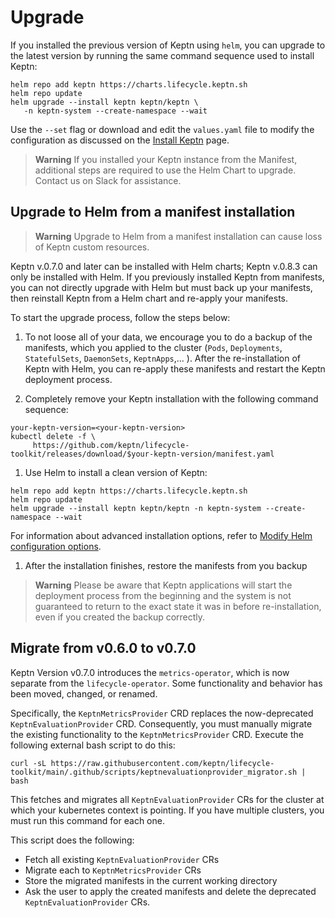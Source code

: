 # Upgrade

If you installed the previous version of Keptn using `helm`,
you can upgrade to the latest version
by running the same command sequence used to install Keptn:

```shell
helm repo add keptn https://charts.lifecycle.keptn.sh
helm repo update
helm upgrade --install keptn keptn/keptn \
   -n keptn-system --create-namespace --wait
```

Use the `--set` flag or download and edit the `values.yaml` file
to modify the configuration as discussed on the
[Install Keptn](./index.md) page.

> **Warning**
If you installed your Keptn instance from the Manifest,
additional steps are required to use the Helm Chart to upgrade.
Contact us on Slack for assistance.

## Upgrade to Helm from a manifest installation

> **Warning**
Upgrade to Helm from a manifest installation can cause loss
of Keptn custom resources.

Keptn v.0.7.0 and later can be installed with Helm charts;
Keptn v.0.8.3 can only be installed with Helm.
If you previously installed Keptn from manifests,
you can not directly upgrade with Helm but must back up your manifests,
then reinstall Keptn from a Helm chart and re-apply your manifests.

To start the upgrade process, follow the steps below:

1. To not loose all of your data, we encourage you to do a backup of the manifests,
which you applied to the cluster (`Pods`, `Deployments`,
`StatefulSets`, `DaemonSets`, `KeptnApps`,... ).
After the re-installation of Keptn with Helm, you can re-apply
these manifests and restart the Keptn deployment process.

1. Completely remove your Keptn installation with the following command sequence:

```shell
your-keptn-version=<your-keptn-version>
kubectl delete -f \
     https://github.com/keptn/lifecycle-toolkit/releases/download/$your-keptn-version/manifest.yaml
```

1. Use Helm to install a clean version of Keptn:

```shell
helm repo add keptn https://charts.lifecycle.keptn.sh
helm repo update
helm upgrade --install keptn keptn/keptn -n keptn-system --create-namespace --wait
```

For information about  advanced installation options, refer to
[Modify Helm configuration options](./index.md).

1. After the installation finishes, restore the manifests from you backup

> **Warning** Please be aware that Keptn applications will start the deployment process from the
beginning and the system is not guaranteed to return
to the exact state it was in before re-installation, even if you created the backup correctly.

## Migrate from v0.6.0 to v0.7.0

Keptn Version v0.7.0
introduces the `metrics-operator`,
which is now separate from the `lifecycle-operator`.
Some functionality and behavior has been moved, changed, or renamed.

Specifically, the `KeptnMetricsProvider` CRD replaces
the now-deprecated `KeptnEvaluationProvider` CRD.
Consequently, you must manually migrate the existing functionality
to the `KeptnMetricsProvider` CRD.
Execute the following external bash script to do this:

```shell
curl -sL https://raw.githubusercontent.com/keptn/lifecycle-toolkit/main/.github/scripts/keptnevaluationprovider_migrator.sh | bash
```

This fetches and migrates all `KeptnEvaluationProvider` CRs
for the cluster at which your kubernetes  context is pointing.
If you have multiple clusters,
you must run this command for each one.

This script does the following:

* Fetch all existing `KeptnEvaluationProvider` CRs
* Migrate each to `KeptnMetricsProvider` CRs
* Store the migrated manifests in the current working directory
* Ask the user to apply the created manifests
  and delete the deprecated `KeptnEvaluationProvider` CRs.
